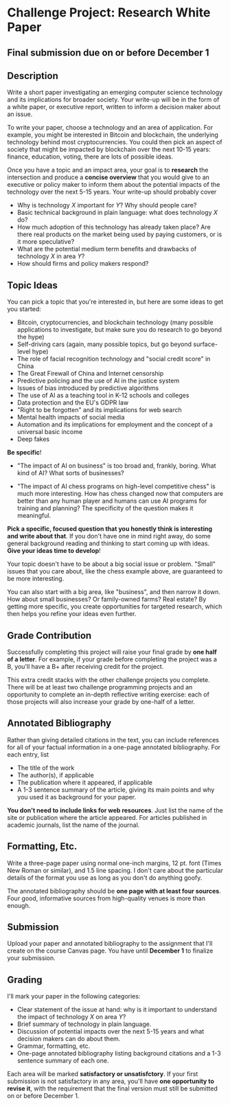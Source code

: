 # Challenge Project: Research White Paper

## Final submission due on or before December 1

## Description

Write a short paper investigating an emerging computer science technology and its implications for broader society. 
Your write-up will be in the form of a white paper, or executive report, written to inform a decision maker about an issue.

To write your paper, choose a technology and an area of application. For example, you might be interested in Bitcoin and blockchain,
the underlying technology behind most cryptocurrencies. You could then pick an aspect of society that might be impacted by blockchain over the
next 10-15 years: finance, education, voting, there are lots of possible ideas.

Once you have a topic and an impact area, your goal is to **research** the intersection and produce a **concise overview** that you
would give to an executive or policy maker to inform them about the potential impacts of the technology over the next 5-15 years. Your
write-up should probably cover

- Why is technology *X* important for *Y*? Why should people care?
- Basic technical background in plain language: what does technology *X* do?
- How much adoption of this technology has already taken place? Are there real products on the market being used by paying customers, or is it more speculative?
- What are the potential medium term benefits and drawbacks of technology *X* in area *Y*?
- How should firms and policy makers respond?

## Topic Ideas

You can pick a topic that you're interested in, but here are some ideas to get you started:

- Bitcoin, cryptocurrencies, and blockchain technology (many possible applications to investigate, but make sure you do research to go beyond the hype)
- Self-driving cars (again, many possible topics, but go beyond surface-level hype)
- The role of facial recognition technology and "social credit score" in China
- The Great Firewall of China and Internet censorship
- Predictive policing and the use of AI in the justice system
- Issues of bias introduced by predictive algorithms
- The use of AI as a teaching tool in K-12 schools and colleges
- Data protection and the EU's GDPR law
- "Right to be forgotten" and its implications for web search
- Mental health impacts of social media
- Automation and its implications for employment and the concept of a universal basic income
- Deep fakes

**Be specific**!

- "The impact of AI on business" is too broad and, frankly, boring. What kind of AI? What sorts of businesses?

- "The impact of AI chess programs on high-level competitive chess" is much more interesting. How has chess changed now that
computers are better than any human player and humans can use AI programs for training and planning? The specificity of the question 
makes it meaningful.

**Pick a specific, focused question that you honestly think is interesting and write about that**. If you don't have one in mind right 
away, do some general background reading and thinking to start coming up with ideas. **Give your ideas time to develop**!

Your topic doesn't have to be about a big social issue or problem. "Small" issues that you care about, like the chess example above, are guaranteed to be more interesting.

You can also start with a big area, like "business", and then narrow it down. How about small businesses? Or family-owned farms? Real 
estate? By getting more specific, you create opportunities for targeted research, which then helps you refine your ideas even further.


## Grade Contribution

Successfully completing this project will raise your final grade by **one half of a letter**. For example, if your grade before completing
the project was a B, you'll have a B+ after receiving credit for the project.

This extra credit stacks with the other challenge projects you complete. There will be at least two challenge programming projects and 
an opportunity to complete an in-depth reflective writing exercise: each of those projects will also increase your grade by one-half of 
a letter.

## Annotated Bibliography

Rather than giving detailed citations in the text, you can include references for all of your factual information in a one-page annotated
bibliography. For each entry, list

- The title of the work
- The author(s), if applicable
- The publication where it appeared, if applicable
- A 1-3 sentence summary of the article, giving its main points and why you used it as background for your paper.

**You don't need to include links for web resources**. Just list the name of the site or publication where the article appeared.
For articles published in academic journals, list the name of the journal.

## Formatting, Etc.

Write a three-page paper using normal one-inch margins, 12 pt. font (Times New Roman or similar), and 1.5 line spacing. I don't care about
the particular details of the format you use as long as you don't do anything goofy.

The annotated bibliography should be **one page with at least four sources**. Four good, informative sources from high-quality venues
is more than enough.

## Submission

Upload your paper and annotated bibliography to the assignment that I'll create on the course Canvas page. You have until **December 1**
to finalize your submission.

## Grading

I'll mark your paper in the following categories:

- Clear statement of the issue at hand: why is it important to understand the impact of technology *X* on area *Y*?
- Brief summary of technology in plain language.
- Discussion of potential impacts over the next 5-15 years and what decision makers can do about them.
- Grammar, formatting, etc.
- One-page annotated bibliography listing background citations and a 1-3 sentence summary of each one.

Each area will be marked **satisfactory or unsatisfctory**. If your first submission is not satisfactory in any area, you'll have **one
opportunity to revise it**, with the requirement that the final version must still be submitted on or before December 1.
